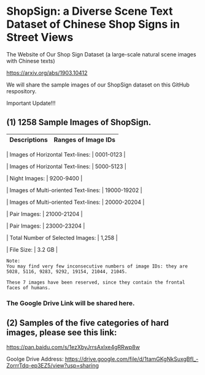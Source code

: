 # ShopSign: a Diverse Scene Text Dataset of Chinese Shop Signs in Street Views
The Website of Our Shop Sign Dataset (a large-scale natural scene images with Chinese texts)


https://arxiv.org/abs/1903.10412

We will share the sample images of our ShopSign dataset on this GitHub respository. 

Important Update!!!
## (1) 1258 Sample Images of ShopSign.

| Descriptions | Ranges of Image IDs  |
| ---------- | :-----------:  |

| Images of Horizontal Text-lines:       | 0001-0123 |

| Images of Horizontal Text-lines:       | 5000-5123 |

| Night  Images:                         | 9200-9400 |

| Images of Multi-oriented Text-lines:   | 19000-19202 |

| Images of Multi-oriented Text-lines:   | 20000-20204 |

| Pair Images:                           | 21000-21204 |

| Pair Images:                           | 23000-23204 |


| Total Number of Selected Images:       | 1,258       |

| File Size:                             | 3.2 GB      |


```
Note: 
You may find very few inconsecutive numbers of image IDs: they are 5028, 5116, 9283, 9292, 19154, 21044, 21045.

These 7 images have been reserved, since they contain the frontal faces of humans. 

```
### The Google Drive Link will be shared here. 



## (2) Samples of the five  categories of hard images, please see this link: 

https://pan.baidu.com/s/1ezXbyJrrsAxlxe4gRRwp8w

Goolge Drive Address: https://drive.google.com/file/d/1tamGKgNkSuxgBfI_-ZorrrTdq-ep3EZ5/view?usp=sharing

